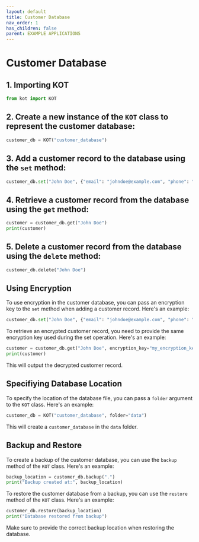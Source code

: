 ```yaml
---
layout: default
title: Customer Database
nav_order: 1
has_children: false
parent: EXAMPLE APPLICATIONS
---
```


# Customer Database

## 1. Importing KOT
```python 
from kot import KOT
```

## 2. Create a new instance of the `KOT` class to represent the customer database:

```python
customer_db = KOT("customer_database")
```

## 3. Add a customer record to the database using the `set` method:

```python
customer_db.set("John Doe", {"email": "johndoe@example.com", "phone": "1234567890"})
```

## 4. Retrieve a customer record from the database using the `get` method:

```python
customer = customer_db.get("John Doe")
print(customer)
```

## 5. Delete a customer record from the database using the `delete` method:

```python
customer_db.delete("John Doe")
```

## Using Encryption

To use encryption in the customer database, you can pass an encryption key to the `set` method when adding a customer record. Here's an example:

```python
customer_db.set("John Doe", {"email": "johndoe@example.com", "phone": "1234567890"}, encryption_key="my_encryption_key")
```

To retrieve an encrypted customer record, you need to provide the same encryption key used during the set operation. Here's an example:

```python
customer = customer_db.get("John Doe", encryption_key="my_encryption_key")
print(customer)
```

This will output the decrypted customer record.



## Specifiying Database Location

To specify the location of the database file, you can pass a `folder` argument to the `KOT` class. Here's an example:

```python
customer_db = KOT("customer_database", folder="data")
```

This will create a `customer_database` in the `data` folder.


## Backup and Restore

To create a backup of the customer database, you can use the `backup` method of the `KOT` class. Here's an example:

```python
backup_location = customer_db.backup(".")
print("Backup created at:", backup_location)
```

To restore the customer database from a backup, you can use the `restore` method of the `KOT` class. Here's an example:

```python
customer_db.restore(backup_location)
print("Database restored from backup")
```

Make sure to provide the correct backup location when restoring the database.
